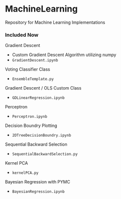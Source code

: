 # MachineLearning
Repository for Machine Learning Implementations

### Included Now

Gradient Descent
- Custom Gradient Descent Algorithm utilizing numpy
- `GradientDescent.ipynb`

Voting Classifier Class
- `EnsembleTemplate.py`

Gradient Descent / OLS Custom Class
- `GDLinearRegression.ipynb`

Perceptron
- `Perceptron.ipynb`

Decision Boundry Plotting
- `2DTreeDecisionBoundry.ipynb`

Sequential Backward Selection
- `SequentialBackwardSelection.py`

Kernel PCA
- `kernelPCA.py`

Bayesian Regression with PYMC
- `BayesianRegression.ipynb`
